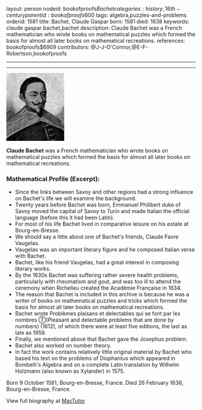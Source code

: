 layout: person
nodeid: bookofproofs$Bachet
categories: history,16th-century
parentid: bookofproofs$600
tags: algebra,puzzles-and-problems
orderid: 1581
title: Bachet, Claude Gaspar
born: 1581
died: 1638
keywords: claude gaspar bachet,bachet
description: Claude Bachet was a French mathematician who wrote books on mathematical puzzles which formed the basis for almost all later books on mathematical recreations.
references: bookofproofs$6909
contributors: @J-J-O'Connor,@E-F-Robertson,bookofproofs

---



---

![Bachet.jpg](https://github.com/bookofproofs/bookofproofs.github.io/blob/main/_sources/_assets/images/portraits/Bachet.jpg?raw=true)

**Claude Bachet** was a French mathematician who wrote books on mathematical puzzles which formed the basis for almost all later books on mathematical recreations.

### Mathematical Profile (Excerpt):
* Since the links between Savoy and other regions had a strong influence on Bachet's life we will examine the background.
* Twenty years before Bachet was born, Emmanuel Philibert duke of Savoy moved the capital of Savoy to Turin and made Italian the official language (before this it had been Latin).
* For most of his life Bachet lived in comparative leisure on his estate at Bourg-en-Bresse.
* We should say a little about one of Bachet's friends, Claude Favre Vaugelas.
* Vaugelas was an important literary figure and he composed Italian verse with Bachet.
* Bachet, like his friend Vaugelas, had a great interest in composing literary works.
* By the 1630s Bachet was suffering rather severe health problems, particularly with rheumatism and gout, and was too ill to attend the ceremony when Richelieu created the Académie Française in 1634.
* The reason that Bachet is included in this archive is because he was a writer of books on mathematical puzzles and tricks which formed the basis for almost all later books on mathematical recreations.
* Bachet wrote Problèmes plaisans et delectables qui se font par les nombres Ⓣ(Pleasant and delectable problems that are done by numbers) (1612), of which there were at least five editions, the last as late as 1959.
* Finally, we mentioned above that Bachet gave the Josephus problem.
* Bachet also worked on number theory.
* In fact the work contains relatively little original material by Bachet who based his text on the problems of Diophantus which appeared in Bombelli's Algebra  and on a complete Latin translation by Wilhelm Holzmann (also known as Xylander) in 1575.

Born 9 October 1581, Bourg-en-Bresse, France. Died 26 February 1638, Bourg-en-Bresse, France.

View full biography at [MacTutor](https://mathshistory.st-andrews.ac.uk/Biographies/Bachet/)
